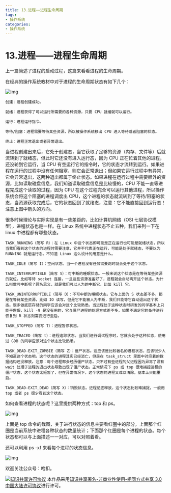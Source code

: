 ```yaml
---
title: 13.进程——进程生命周期
tags: 
- 操作系统
categories:
- 操作系统
---
```


# 13.进程——进程生命周期

上一篇简述了进程的启动过程，这篇来看看进程的生命周期。 

在经典的操作系统教材中对于进程的生命周期状态有如下几个：

![img](https://i.loli.net/2021/03/12/vupqseibR4mVTKJ.jpg)



```
创建：进程创建成功。

就绪：进程获得了可以运行所需要的各种资源，只要 CPU 就绪就可以运行。

运行：进程运行指令。

等待/阻塞：进程需要等待某些资源，所以被操作系统移出 CPU 进入等待或者阻塞的状态。

终止：进程正常退出或者异常退出。
```

当进程创建出来后，它处于创建态，当它获取了足够的资源（内存、文件等）后就流转到了就绪态，但此时它还没有进入运行态，因为 CPU 正在忙着其他的进程，还没轮到它运行，当 CPU 有空运行它的指令时，它的状态才流转到运行。如果进程在运行的过程中没有任何阻塞，则它会正常退出；但如果它运行过程中有异常，它会异常退出，这两种退出都属于终止状态。如果进程在运行过程中需要额外的资源，比如读取磁盘信息，我们知道读取磁盘信息是比较慢的，CPU 不能一直等进程完成这个读取的过程，因为 CPU 在这个过程完全可以运行其他进程，所以操作系统会将这个阻塞的进程调度出 CPU，这个进程的状态就流转到了等待/阻塞的状态，当资源获取完成后，它的状态回到了就绪态，注意：它不能直接回到运行态！注意上图中箭头的方向。

很多时候理论与实际实现是有一些差距的，比如计算机网络（OSI 七层协议模型），进程状态也是一样。在 Linux 系统中进程状态不止五种，我们来列一下在 linux 中进程都有哪些状态。

```
TASK_RUNNING（简写 R）：在 Linux 中这个状态即可能是正在运行也可能是就绪状态，所以当我们看到这个状态的进程时需要注意，它并不代表正在运行，可能是处于就绪态，不要以为 RUNNING 就是运行态。不知道 Linux 这么设计的用意是什么。

TASK_IDLE（简写 I）：空闲状态。当一个进程没有任务需要跑时就会处于这个状态。

TASK_INTERRUPTIBLE（简写 S）：可中断的睡眠状态。一般来说这个状态是在等待某些资源的就位，比如等待 socket 连接，一旦这些资源准备好了，进程就会自动离开这个状态。为什么叫做可中断呢？顾名思义，就是我们可以人为的中断它，比如 kill 它。

TASK_UNINTERRUPTIBLE（简写 D）：不可中断的睡眠状态。它与上面的 S 状态差不多，都是在等待某些资源，比如 IO 读写，但是它不能被人为中断，我们只能等它自动退出这个状态。很多做底层存储的同学应该会对这个比较熟悉。当进程处于这种状态时研发的同学基本上只能干瞪眼，kill -9 是没有用的，它与僵尸进程的处理方式差不多，如果不满足它的条件进行恢复到 R 状态则需要进行重启。

TASK_STOPPED（简写 T）：进程暂停状态。

TASK_TRACED（简写 t）：进程追踪状态。当我们进行调试程序时，它就会处于这种状态，使用过 GDB 的同学应该对这个状态比较熟悉。

TASK_DEAD-EXIT_ZOMBIE（简写 Z）：僵尸状态。这应该是比较著名的进程状态，应该很少人不知道这个状态吧。这个状态的进程其实已经消亡，但是在 task_struct 里面中对应着的数据结构还没释放。注意：每个进程都会经历僵尸状态。只不过有些进程的父进程因为异常了没有 wait 处理子进程的退出状态导致出现了僵尸状态。正常情况下 ps 或 top 很难捕捉进程的僵尸状态，这个状态太短暂了，但在异常情况下，这个状态的进程又难以清除，基本上只能重启。

TASK_DEAD-EXIT_DEAD（简写 X）：销毁状态。进程彻底释放，这个状态比较难捕捉，一般用 top 或者 ps 很少看到这个状态。
```

如何查看进程的状态呢？这里提供两种方式：top 和 ps。

![img](https://i.loli.net/2021/03/12/XMAqFlYRrO71gvE.png)

上面是 top 命令的截图，关于进行状态的信息主要看红圈中的部分，上面那个红圈是当前系统中进程各种状态的数量统计；下面那个红圈是每个进程的状态。每个状态都可以与上面描述一一对应，可以对照着看。

还可以利用 ps -xf 来看每个进程的状态信息。

![img](https://i.loli.net/2021/03/12/iNXAaQKMZGuWqtH.png)



欢迎关注公众号：哈扣。



<a rel="license" href="http://creativecommons.org/licenses/by-nc-sa/3.0/cn/"><img alt="知识共享许可协议" style="border-width:0" src="https://i.creativecommons.org/l/by-nc-sa/3.0/cn/80x15.png" /></a> 本作品采用<a rel="license" href="http://creativecommons.org/licenses/by-nc-sa/3.0/cn/">知识共享署名-非商业性使用-相同方式共享 3.0 中国大陆许可协议</a>进行许可。